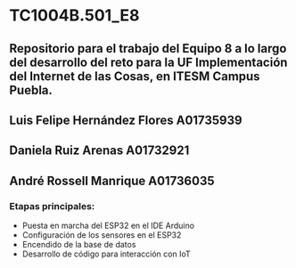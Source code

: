 # TC1004B.501_E8
## Repositorio para el trabajo del Equipo 8 a lo largo del desarrollo del reto para la UF Implementación del Internet de las Cosas, en ITESM Campus Puebla.
## Luis Felipe Hernández Flores A01735939
## Daniela Ruiz Arenas A01732921
## André Rossell Manrique A01736035


### Etapas principales:
* Puesta en marcha del ESP32 en el IDE Arduino
* Configuración de los sensores en el ESP32
* Encendido de la base de datos
* Desarrollo de código para interacción con IoT
